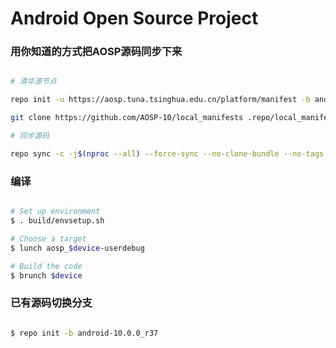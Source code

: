 # Android Open Source Project #

### 用你知道的方式把AOSP源码同步下来 ###

```bash

# 清华源节点

repo init -u https://aosp.tuna.tsinghua.edu.cn/platform/manifest -b android-10.0.0_r37 --depth=1

git clone https://github.com/AOSP-10/local_manifests .repo/local_manifests -b 10

# 同步源码

repo sync -c -j$(nproc --all) --force-sync --no-clone-bundle --no-tags
```

### 编译 ###

```bash

# Set up environment
$ . build/envsetup.sh

# Choose a target
$ lunch aosp_$device-userdebug

# Build the code
$ brunch $device
```

### 已有源码切换分支 ###

```bash

$ repo init -b android-10.0.0_r37

```
